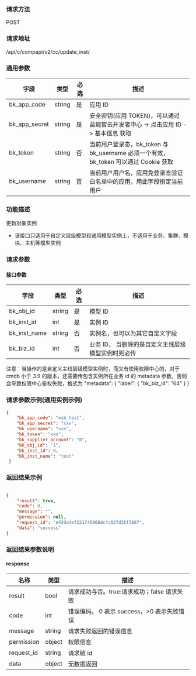 
### 请求方法

POST


### 请求地址

/api/c/compapi/v2/cc/update_inst/


### 通用参数

| 字段 | 类型 | 必选 |  描述 |
|-----------|------------|--------|------------|
| bk_app_code  |  string    | 是 | 应用 ID     |
| bk_app_secret|  string    | 是 | 安全密钥(应用 TOKEN)，可以通过 蓝鲸智云开发者中心 -> 点击应用 ID -> 基本信息 获取 |
| bk_token     |  string    | 否 | 当前用户登录态，bk_token 与 bk_username 必须一个有效，bk_token 可以通过 Cookie 获取 |
| bk_username  |  string    | 否 | 当前用户用户名，应用免登录态验证白名单中的应用，用此字段指定当前用户 |


### 功能描述

更新对象实例

- 该接口只适用于自定义层级模型和通用模型实例上，不适用于业务、集群、模块、主机等模型实例

### 请求参数



#### 接口参数

| 字段                |  类型      | 必选   |  描述                            |
|---------------------|------------|--------|----------------------------------|
| bk_obj_id           | string     | 是     | 模型 ID       |
| bk_inst_id          | int        | 是     | 实例 ID |
| bk_inst_name        | string     | 否     | 实例名，也可以为其它自定义字段   |
| bk_biz_id                  | int        | 否     | 业务 ID， 当删除的是自定义主线层级模型实例时则必传|

 注意：当操作的是自定义主线层级模型实例时，而又有使用权限中心的，对于 cmdb 小于 3.9 的版本，还需要传包含实例所在业务 id 的 metadata 参数，否则会导致权限中心鉴权失败，格式为
"metadata": {
    "label": {
        "bk_biz_id": "64"
    }
}

### 请求参数示例(通用实例示例)

```json
{
    "bk_app_code": "esb_test",
    "bk_app_secret": "xxx",
    "bk_username": "xxx",
    "bk_token": "xxx",
    "bk_supplier_account": "0",
    "bk_obj_id": "1",
    "bk_inst_id": 0,
    "bk_inst_name": "test"
 }
```

### 返回结果示例

```json

{
    "result": true,
    "code": 0,
    "message": "",
    "permission": null,
    "request_id": "e43da4ef221746868dc4c837d36f3807",
    "data": "success"
}
```

### 返回结果参数说明

#### response

| 名称  | 类型  | 描述 |
|---|---|---|
| result | bool | 请求成功与否。true:请求成功；false 请求失败 |
| code | int | 错误编码。 0 表示 success，>0 表示失败错误 |
| message | string | 请求失败返回的错误信息 |
| permission    | object | 权限信息    |
| request_id    | string | 请求链 id    |
| data | object | 无数据返回 |